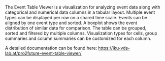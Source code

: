 The Event Table Viewer is a visualization for analyzing event data along with categorical and numerical data columns in a tabular layout. Multiple event types can be displayed per row on a shared time scale. Events can be aligned by one event type and sorted. A boxplot shows the event distribution of similar data for comparison. The table can be grouped, sorted and filtered by multiple columns. Visualization types for cells, group summaries and column summaries can be customized for each column.

A detailed documentation can be found here: https://jku-vds-lab.at/pro2future-event-table-viewer/

